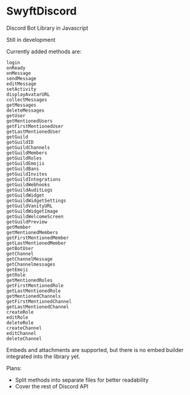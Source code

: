 # SwyftDiscord
 Discord Bot Library in Javascript

Still in development

Currently added methods are:

```
login
onReady
onMessage
sendMessage
editMessage
setActivity
displayAvatarURL
collectMessages
getMessages
deleteMessages
getUser
getMentionedUsers
getFirstMentionedUser
getLastMentionedUser
getGuild
getGuildID
getGuildChannels
getGuildMembers
getGuildRoles
getGuildEmojis
getGuildBans
getGuildInvites
getGuildIntegrations
getGuildWebhooks
getGuildAuditLogs
getGuildWidget
getGuildWidgetSettings
getGuildVanityURL
getGuildWidgetImage
getGuildWelcomeScreen
getGuildPreview
getMember
getMentionedMembers
getFirstMentionedMember
getLastMentionedMember
getBotUser
getChannel
getChannelMessage
getChannelmessages
getEmoji
getRole
getMentionedRoles
getFirstMentionedRole
getLastMentionedRole
getMentionedChannels
getFirstMentionedChannel
getLastMentionedChannel
createRole
editRole
deleteRole
createChannel
editChannel
deleteChannel
```

Embeds and attachments are supported, but there is no embed builder integrated into the library yet.

Plans:

+ Split methods into separate files for better readability
+ Cover the rest of Discord API